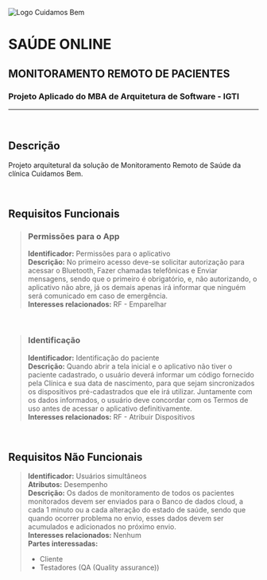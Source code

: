 ![Logo Cuidamos Bem](https://user-images.githubusercontent.com/97892626/195355720-b539c7a8-4ea8-43a3-beb3-b0944a00f457.png)
# SAÚDE ONLINE
## MONITORAMENTO REMOTO DE PACIENTES
### Projeto Aplicado do MBA de Arquitetura de Software - IGTI

***
<br/>

## Descrição
Projeto arquitetural da solução de Monitoramento Remoto de Saúde da clínica Cuidamos Bem.

<br/>

## Requisitos Funcionais<br/>

> ### Permissões para o App
> **Identificador:**	Permissões para o aplicativo<br/>
> **Descrição:**	No primeiro acesso deve-se solicitar autorização para acessar o Bluetooth, Fazer chamadas telefônicas e Enviar mensagens, sendo que o primeiro é obrigatório, e, não autorizando, o aplicativo não abre, já os demais apenas irá informar que ninguém será comunicado em caso de emergência.<br/>
> **Interesses relacionados:**	RF - Emparelhar<br/>
<br/>

> ### Identificação
> **Identificador:**	Identificação do paciente<br/>
> **Descrição:**	Quando abrir a tela inicial e o aplicativo não tiver o paciente cadastrado, o usuário deverá informar um código fornecido pela Clínica e sua data de nascimento, para que sejam sincronizados os dispositivos pré-cadastrados que ele irá utilizar.
Juntamente com os dados informados, o usuário deve concordar com os Termos de uso antes de acessar o aplicativo definitivamente.<br/>
> **Interesses relacionados:**	RF - Atribuir Dispositivos

<br/>

## Requisitos Não Funcionais<br/>

> **Identificador:**	Usuários simultâneos<br/>
> **Atributos:**	Desempenho<br/>
> **Descrição:**	Os dados de monitoramento de todos os pacientes monitorados devem ser enviados para o Banco de dados cloud, a cada 1 minuto ou a cada alteração do estado de saúde, sendo que quando ocorrer problema no envio, esses dados devem ser acumulados e adicionados no próximo envio.<br/>
>  **Interesses relacionados:**	Nenhum<br/>
> **Partes interessadas:**
> * Cliente<br/>
> * Testadores (QA (Quality assurance))<br/>
